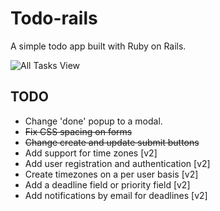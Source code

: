 # Todo-rails
A simple todo app built with Ruby on Rails.

![All Tasks View](http://cl.ly/cCiM/Image%202015-08-11%20at%205.51.45%20a.m..png "All Tasks")

## TODO
+ Change 'done' popup to a modal.
+ ~~Fix CSS spacing on forms~~
+ ~~Change create and update submit buttons~~
+ Add support for time zones [v2]
+ Add user registration and authentication [v2]
+ Create timezones on a per user basis [v2]
+ Add a deadline field or priority field [v2]
+ Add notifications by email for deadlines [v2]
